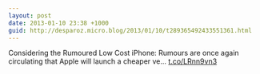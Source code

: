```yaml
---
layout: post
date: 2013-01-10 23:38 +1000
guid: http://desparoz.micro.blog/2013/01/10/t289365492433551361.html
---
```

Considering the Rumoured Low Cost iPhone: Rumours are once again circulating that Apple will launch a cheaper ve... [t.co/LRnn9vn3](http://t.co/LRnn9vn3)
